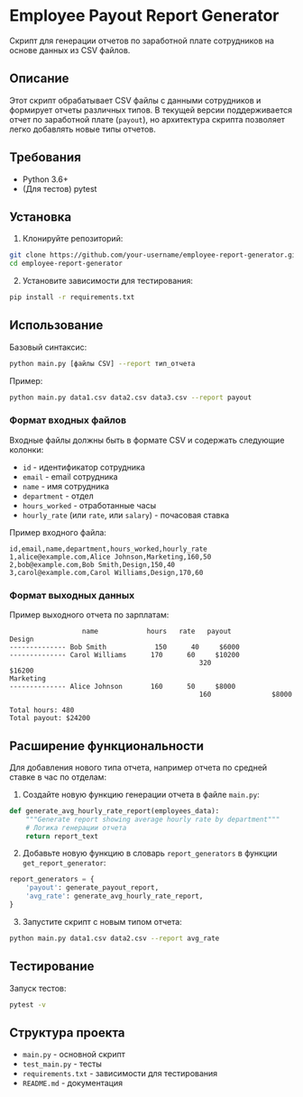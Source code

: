 # Employee Payout Report Generator

Скрипт для генерации отчетов по заработной плате сотрудников на основе данных из CSV файлов.

## Описание

Этот скрипт обрабатывает CSV файлы с данными сотрудников и формирует отчеты различных типов. В текущей версии поддерживается отчет по заработной плате (`payout`), но архитектура скрипта позволяет легко добавлять новые типы отчетов.

## Требования

- Python 3.6+
- (Для тестов) pytest

## Установка

1. Клонируйте репозиторий:
```bash
git clone https://github.com/your-username/employee-report-generator.git
cd employee-report-generator
```

2. Установите зависимости для тестирования:
```bash
pip install -r requirements.txt
```

## Использование

Базовый синтаксис:
```bash
python main.py [файлы CSV] --report тип_отчета
```

Пример:
```bash
python main.py data1.csv data2.csv data3.csv --report payout
```

### Формат входных файлов

Входные файлы должны быть в формате CSV и содержать следующие колонки:
- `id` - идентификатор сотрудника
- `email` - email сотрудника
- `name` - имя сотрудника
- `department` - отдел
- `hours_worked` - отработанные часы
- `hourly_rate` (или `rate`, или `salary`) - почасовая ставка

Пример входного файла:
```
id,email,name,department,hours_worked,hourly_rate
1,alice@example.com,Alice Johnson,Marketing,160,50
2,bob@example.com,Bob Smith,Design,150,40
3,carol@example.com,Carol Williams,Design,170,60
```

### Формат выходных данных

Пример выходного отчета по зарплатам:
```
                  name            hours   rate   payout
Design
-------------- Bob Smith            150      40     $6000
-------------- Carol Williams      170      60     $10200
                                               320               $16200
Marketing
-------------- Alice Johnson       160      50     $8000
                                               160               $8000

Total hours: 480
Total payout: $24200
```

## Расширение функциональности

Для добавления нового типа отчета, например отчета по средней ставке в час по отделам:

1. Создайте новую функцию генерации отчета в файле `main.py`:
```python
def generate_avg_hourly_rate_report(employees_data):
    """Generate report showing average hourly rate by department"""
    # Логика генерации отчета
    return report_text
```

2. Добавьте новую функцию в словарь `report_generators` в функции `get_report_generator`:
```python
report_generators = {
    'payout': generate_payout_report,
    'avg_rate': generate_avg_hourly_rate_report,
}
```

3. Запустите скрипт с новым типом отчета:
```bash
python main.py data1.csv data2.csv --report avg_rate
```

## Тестирование

Запуск тестов:
```bash
pytest -v
```

## Структура проекта

- `main.py` - основной скрипт
- `test_main.py` - тесты
- `requirements.txt` - зависимости для тестирования
- `README.md` - документация
